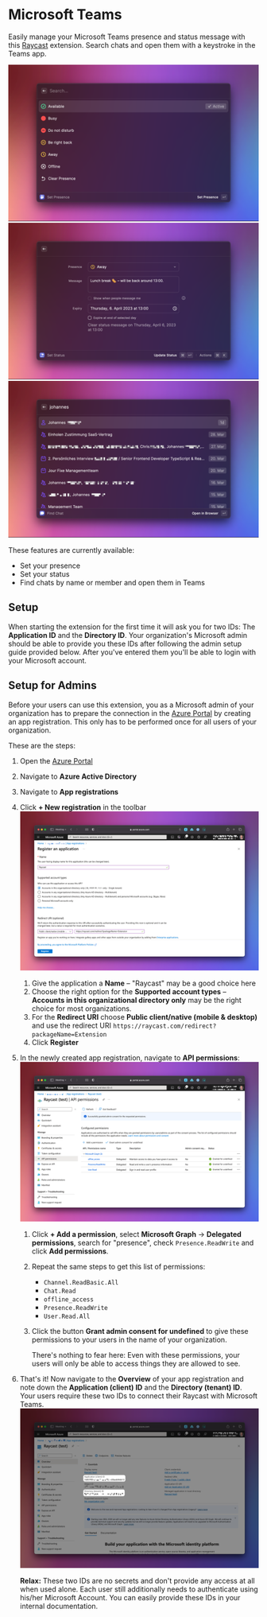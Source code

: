 # Microsoft Teams
Easily manage your Microsoft Teams presence and status message with this [Raycast](https://raycast.com/) extension. Search chats and open them with a keystroke in the Teams app.

![Screenshot of the "set presence" command](metadata/microsoft-teams-1.png)
![Screenshot of the "set status" command](metadata/microsoft-teams-2.png)
![Screenshot of the "find chat" command](metadata/microsoft-teams-3.png)

These features are currently available:

- Set your presence
- Set your status
- Find chats by name or member and open them in Teams

## Setup
When starting the extension for the first time it will ask you for two IDs: The **Application ID** and the **Directory ID**. Your organization's Microsoft admin should be able to provide you these IDs after following the admin setup guide provided below. After you've entered them you'll be able to login with your Microsoft account.

## Setup for Admins
Before your users can use this extension, you as a Microsoft admin of your organization has to prepare the connection in the [Azure Portal](https://portal.azure.com/) by creating an app registration. This only has to be performed once for all users of your organization.

These are the steps:

1. Open the [Azure Portal](https://portal.azure.com/)
2. Navigate to **Azure Active Directory**
3. Navigate to **App registrations**
4. Click **+ New registration** in the toolbar
   ![Screenshot of app registration screen](media/register-app.png)
   1. Give the application a **Name** – "Raycast" may be a good choice here
   2. Choose the right option for the **Supported account types** – **Accounts in this organizational directory only** may be the right choice for most organizations.
   3. For the **Redirect URI** choose **Public client/native (mobile & desktop)** and use the redirect URI `https://raycast.com/redirect?packageName=Extension`
   4. Click **Register**
5. In the newly created app registration, navigate to **API permissions**:
   ![Screenshot of API permissions](media/api-permissions.png)
   1. Click **+ Add a permission**, select **Microsoft Graph** → **Delegated permissions**, search for "presence", check `Presence.ReadWrite` and click **Add permissions**.
   2. Repeat the same steps to get this list of permissions:
      - `Channel.ReadBasic.All`
      - `Chat.Read`
      - `offline_access`
      - `Presence.ReadWrite`
      - `User.Read.All`
   3. Click the button **Grant admin consent for undefined** to give these permissions to your users in the name of your organization. 
   
      There's nothing to fear here: Even with these permissions, your users will only be able to access things they are allowed to see.
4. That's it! Now navigate to the **Overview** of your app registration and note down the **Application (client) ID** and the **Directory (tenant) ID**. Your users require these two IDs to connect their Raycast with Microsoft Teams.
   ![Screenshot of app registration overview screen with IDs](media/overview-ids.png)

   **Relax:** These two IDs are no secrets and don't provide any access at all when used alone. Each user still additionally needs to authenticate using his/her Microsoft Account. You can easily provide these IDs in your internal documentation.